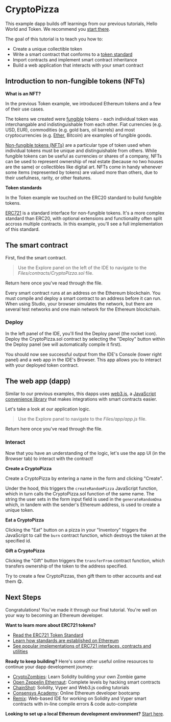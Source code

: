 # CryptoPizza

This example dapp builds off learnings from our previous tutorials, Hello World and Token. We recommend you [start there](https://studio.ethereum.org/).

The goal of this tutorial is to teach you how to:

-   Create a unique collectible token
-   Write a smart contract that conforms to a [token standard](https://ethereum.org/developers/#standards)
-   Import contracts and implement smart contract inheritance
-   Build a web application that interacts with your smart contract

## Introduction to non-fungible tokens (NFTs)

**What is an NFT?**

In the previous Token example, we introduced Ethereum tokens and a few of their use cases.

The tokens we created were [fungible](https://en.wikipedia.org/wiki/Fungibility) tokens - each individual token was interchangable and indistinguishable from each other.
Fiat currencies (e.g. USD, EUR), commodities (e.g. gold bars, oil barrels) and most cryptocurrencies (e.g. [Ether](https://ethereum.org/eth/), Bitcoin) are examples of fungible goods.

[Non-fungible tokens (NFTs)](https://en.wikipedia.org/wiki/Non-fungible_token) are a particular type of token used when individual tokens must be unique and distinguishable from others.
While fungible tokens can be useful as currencies or shares of a company, NFTs can be used to represent ownership of real estate (because no two houses are the same) or collectibles like digital art.
NFTs come in handy whenever some items (represented by tokens) are valued more than others, due to their usefulness, rarity, or other features.

**Token standards**

In the Token example we touched on the ERC20 standard to build fungible tokens.

[ERC721](http://erc721.org/) is a standard interface for non-fungible tokens. It's a more complex standard than ERC20, with optional extensions and functionality often split accross multiple contracts.
In this example, you'll see a full implementation of this standard.

## The smart contract

First, find the smart contract.

> Use the Explore panel on the left of the IDE to navigate to the _Files/contracts/CryptoPizza.sol_ file.

Return here once you've read through the file.

Every smart contract runs at an address on the Ethereum blockchain. You must compile and deploy a smart contract to an address before it can run. When using Studio, your browser simulates the network, but there are several test networks and one main network for the Ethereum blockchain.

### Deploy

In the left panel of the IDE, you'll find the Deploy panel (the rocket icon). Deploy the CryptoPizza.sol contract by selecting the "Deploy" button within the Deploy panel (we will automatically compile it first).

You should now see successful output from the IDE's Console (lower right panel) and a web app in the IDE's Browser. This app allows you to interact with your deployed token contract.

## The web app (dapp)

Similar to our previous examples, this dapps uses [web3.js](https://web3js.readthedocs.io/en/v1.2.8/), a [JavaScript convenience library](https://ethereum.org/developers/#frontend-javascript-apis) that makes integrations with smart contracts easier.

Let's take a look at our application logic.

> Use the Explore panel to navigate to the _Files/app/app.js_ file.

Return here once you've read through the file.

### Interact

Now that you have an understanding of the logic, let's use the app UI (in the Browser tab) to interact with the contract!

**Create a CryptoPizza**

Create a CryptoPizza by entering a name in the form and clicking "Create".

Under the hood, this triggers the `createRandomPizza` JavaScript function, which in turn calls the CryptoPizza.sol function of the same name.
The string the user sets in the form input field is used in the `generateRandomDna` which, in tandem with the sender's Ethereum address, is used to create a unique token.

**Eat a CryptoPizza**

Clicking the "Eat" button on a pizza in your "Inventory" triggers the JavaScript to call the `burn` contract function, which destroys the token at the specified id.

**Gift a CryptoPizza**

Clicking the "Gift" button triggers the `transferFrom` contract function, which transfers ownership of the token to the address specified.

Try to create a few CryptoPizzas, then gift them to other accounts and eat them 😋.

## Next Steps

Congratulations! You've made it through our final tutorial. You're well on your way to becoming an Ethereum developer.

**Want to learn more about ERC721 tokens?**

-   [Read the ERC721 Token Standard](https://eips.ethereum.org/EIPS/eip-721)
-   [Learn how standards are established on Ethereum](https://ethereum.org/developers/#standards)
-   [See popular implementations of ERC721 interfaces, contracts and utilities](https://docs.openzeppelin.com/contracts/2.x/api/token/erc721)

**Ready to keep building?**
Here's some other useful online resources to continue your dapp development journey:

-   [CryptoZombies](https://cryptozombies.io/): Learn Solidity building your own Zombie game
-   [Open Zeppelin Ethernaut](https://ethernaut.openzeppelin.com/): Complete levels by hacking smart contracts
-   [ChainShot](https://www.chainshot.com/): Solidity, Vyper and Web3.js coding tutorials
-   [Consensys Academy](https://consensys.net/academy/bootcamp/): Online Ethereum developer bootcamp
-   [Remix](https://remix.ethereum.org/): Web-based IDE for working on Solidity and Vyper smart contracts with in-line compile errors & code auto-complete

**Looking to set up a local Ethereum development environment?**
[Start here](https://ethereum.org/developers/#developer-tools).

